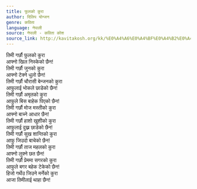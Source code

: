 ```yaml
---
title: फूलको कुरा
author: दिलिप योन्जन
genre: कविता
language: नेपाली
source: नेपाली - कविता कोश
source_link: http://kavitakosh.org/kk/%E0%A4%A6%E0%A4%BF%E0%A4%B2%E0%A4%BF%E0%A4%AA_%E0%A4%AF%E0%A5%8B%E0%A4%A8%E0%A5%8D%E0%A4%9C%E0%A4%A8
---
```


तिमी गर्छौ फुलको कुरा  
आफ्नो खिल निस्केको छैन!  
तिमी गर्छौ जुनको कुरा  
आफ्नो टेक्ने धुलो छैन!  
तिमी गर्छौ चौरासी बेन्जनको कुरा  
आफुलाई भोकले छाडेको छैन!  
तिमी गर्छौ अमृतको कुरा  
आफुले बिस बाहेक पिएको छैन!  
तिमी गर्छौ मोज मस्तीको कुरा  
आफ्नो बाच्ने आधार छैन!  
तिमी गर्छौ हाशो खुशीको कुरा  
आफुलाई दुख्न छाडेको छैन!  
तिमी गर्छौ सुख शान्तिको कुरा  
आफु जिउदो बाचेको छैन!  
तिमी गर्छौ ताज महलको कुरा  
आफ्नो लुक्ने छत छैन!  
तिमी गर्छौ प्रेममा सगरको कुरा  
आफुले बगर बहेक टेकेको छैन!  
हिजो गर्थेउ जिउने मर्नेको कुरा  
आजा तिमीलाई थाहा छैन!
